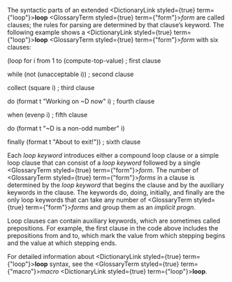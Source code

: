  



The syntactic parts of an extended <DictionaryLink styled={true} term={"loop"}><b>loop</b></DictionaryLink> <GlossaryTerm styled={true} term={"form"}><i>form</i></GlossaryTerm> are called clauses; the rules for parsing are determined by that clause’s keyword. The following example shows a <DictionaryLink styled={true} term={"loop"}><b>loop</b></DictionaryLink> <GlossaryTerm styled={true} term={"form"}><i>form</i></GlossaryTerm> with six clauses: 



(loop for i from 1 to (compute-top-value) ; first clause 



while (not (unacceptable i)) ; second clause 



collect (square i) ; third clause 



do (format t "Working on &#126;D now" i) ; fourth clause 



when (evenp i) ; fifth clause 



do (format t "&#126;D is a non-odd number" i) 



finally (format t "About to exit!")) ; sixth clause 



Each *loop keyword* introduces either a compound loop clause or a simple loop clause that can consist of a *loop keyword* followed by a single <GlossaryTerm styled={true} term={"form"}><i>form</i></GlossaryTerm>. The number of <GlossaryTerm styled={true} term={"form"}><i>forms</i></GlossaryTerm> in a clause is determined by the *loop keyword* that begins the clause and by the auxiliary keywords in the clause. The keywords do, doing, initially, and finally are the only loop keywords that can take any number of <GlossaryTerm styled={true} term={"form"}><i>forms</i></GlossaryTerm> and group them as an *implicit progn*. 



Loop clauses can contain auxiliary keywords, which are sometimes called prepositions. For example, the first clause in the code above includes the prepositions from and to, which mark the value from which stepping begins and the value at which stepping ends. 



For detailed information about <DictionaryLink styled={true} term={"loop"}><b>loop</b></DictionaryLink> syntax, see the <GlossaryTerm styled={true} term={"macro"}><i>macro</i></GlossaryTerm> <DictionaryLink styled={true} term={"loop"}><b>loop</b></DictionaryLink>. 



